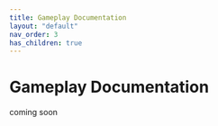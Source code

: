 ```yaml
---
title: Gameplay Documentation
layout: "default"
nav_order: 3
has_children: true
---
```


# Gameplay Documentation

coming soon